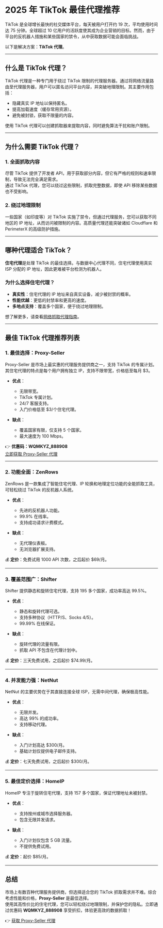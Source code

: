 # 2025 年 TikTok 最佳代理推荐

TikTok 是全球增长最快的社交媒体平台，每天被用户打开约 19 次，平均使用时间达 75 分钟。全球超过 10 亿用户的活跃度使其成为企业营销的目标。然而，由于平台的反机器人措施和某些国家的禁令，从中获取数据可能会面临挑战。

以下是解决方案：**TikTok 代理**。

---



## 什么是 TikTok 代理？

TikTok 代理是一种专门用于绕过 TikTok 限制的代理服务器。通过将网络流量路由至代理服务器，用户可以匿名访问平台内容，并突破地理限制。其主要作用包括：

- 隐藏真实 IP 地址以保持匿名。
- 提高加载速度（缓存常用资源）。
- 避免被封锁，获取不限量的内容。

使用 TikTok 代理可以创建抓取器来提取内容，同时避免算法干扰和账户限制。

---

## 为什么需要 TikTok 代理？

### 1. 全面抓取内容

尽管 TikTok 提供了开发者 API，用于获取部分内容，但它有严格的规则和速率限制，导致无法完全满足需求。  
通过 TikTok 代理，您可以绕过这些限制，抓取完整数据，即使 API 移除某些数据也不受影响。

### 2. 绕过地理限制

一些国家（如印度等）对 TikTok 实施了禁令，但通过代理服务，您可以获取不同地区的 IP 地址，从而访问被限制的内容。高质量代理还能突破诸如 Cloudflare 和 PerimeterX 的高级防护措施。

---

## 哪种代理适合 TikTok？

**住宅代理**是处理 TikTok 的最佳选择。与数据中心代理不同，住宅代理使用真实 ISP 分配的 IP 地址，因此更难被平台检测为机器人。

### 为什么选择住宅代理？

- **真实性**：住宅代理的 IP 地址来自真实设备，减少被封禁的概率。
- **性能优越**：更低的封禁率和更高的速度。
- **多地点支持**：覆盖多个国家，便于绕过地理限制。

想了解更多，请查看[网络抓取代理指南](https://www.zenrows.com/blog/web-scraping-proxy)。

---

## 最佳 TikTok 代理推荐列表

### 1. **最佳选择：Proxy-Seller**
Proxy-Seller 是市场上最实惠的代理服务提供商之一，支持 TikTok 的专属计划。其住宅代理的特点是每个用户拥有独立 IP，支持不限带宽，价格低至每月 $3。

- **优点**：
  - 无限带宽。
  - TikTok 专属计划。
  - 24/7 客服支持。
  - 入门价格低至 $3/个住宅代理。

- **缺点**：
  - 覆盖国家有限，仅支持 5 个国家。
  - 最大速度为 100 Mbps。

👉 **优惠码：WQMKYZ_888908**  
[立即获取 Proxy-Seller 代理](https://bit.ly/proxy-seller-coupon)

---

### 2. **功能全面：ZenRows**
ZenRows 是一款集成了智能住宅代理、IP 轮换和地理定位功能的全能抓取工具，可轻松绕过 TikTok 的反机器人系统。

- **优点**：
  - 先进的反机器人功能。
  - 99.9% 在线率。
  - 支持成功请求计费模式。

- **缺点**：
  - 无代理仪表板。
  - 无浏览器扩展支持。

💰 **定价**：免费试用 1000 API 次数，之后起价 $69/月。

---

### 3. **覆盖范围广：Shifter**
Shifter 提供静态和旋转住宅代理，支持 195 多个国家，成功率高达 99.5%。

- **优点**：
  - 静态和旋转代理可选。
  - 支持多种协议（HTTP/S、Socks 4/5）。
  - 99.99% 在线保证。

- **缺点**：
  - 旋转代理的流量有限。
  - 抓取 API 不包含在代理计划中。

💰 **定价**：三天免费试用，之后起价 $74.99/月。

---

### 4. **并发能力强：NetNut**
NetNut 的主要优势在于其直接连接全球 ISP，无需中间代理，确保极高性能。

- **优点**：
  - 无限并发。
  - 高达 99% 的成功率。
  - 支持移动代理。

- **缺点**：
  - 入门计划高达 $300/月。
  - 基础计划仅提供电子邮件支持。

💰 **定价**：七天免费试用，之后起价 $300/月。

---

### 5. **最佳定价选择：HomeIP**
HomeIP 专注于旋转住宅代理，支持 157 多个国家，保证代理地址未被封禁。

- **优点**：
  - 支持按州或城市选择服务器。
  - 包含无限并发请求。

- **缺点**：
  - 入门计划仅包含 5 GB 流量。
  - 不提供免费试用。

💰 **定价**：起价 $85/月。

---

## 总结

市场上有数百种代理服务提供商，但选择适合您的 TikTok 抓取需求并不难。综合考虑性能和价格，**Proxy-Seller** 是最佳选择。  
使用其高性价比的住宅代理，您可以轻松绕过地理限制，并保护您的隐私。立即通过优惠码 **WQMKYZ_888908** 享受折扣，体验更高效的数据抓取！

👉 [获取 Proxy-Seller 代理](https://bit.ly/proxy-seller-coupon)
